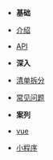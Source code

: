 -   **基础**
-   [介绍](/)
-   [API](/api.md)

-   **深入**
-   [清单拆分](/deep/thunk.md)
-   [常见问题](/deep/question.md)

-   **案列**
-   [vue](/demo/vue.md)
-   [小程序](/demo/applets.md)
